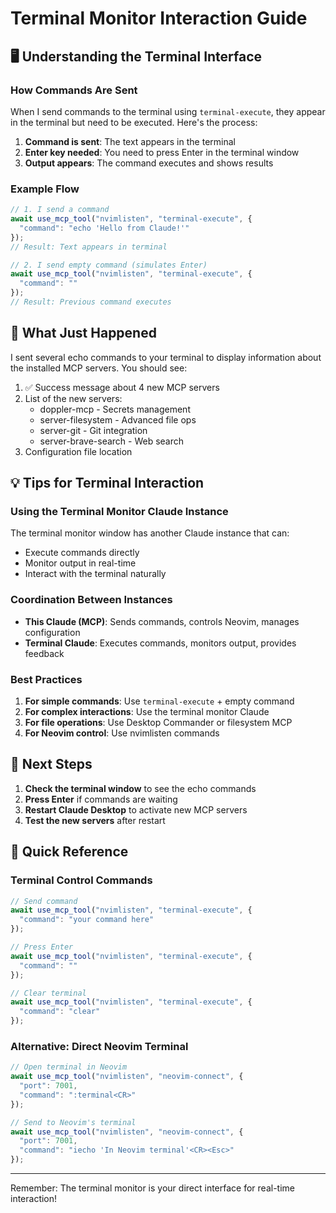# Terminal Monitor Interaction Guide

## 🖥️ Understanding the Terminal Interface

### How Commands Are Sent

When I send commands to the terminal using `terminal-execute`, they appear in the terminal but need to be executed. Here's the process:

1. **Command is sent**: The text appears in the terminal
2. **Enter key needed**: You need to press Enter in the terminal window
3. **Output appears**: The command executes and shows results

### Example Flow

```javascript
// 1. I send a command
await use_mcp_tool("nvimlisten", "terminal-execute", {
  "command": "echo 'Hello from Claude!'"
});
// Result: Text appears in terminal

// 2. I send empty command (simulates Enter)
await use_mcp_tool("nvimlisten", "terminal-execute", {
  "command": ""
});
// Result: Previous command executes
```

## 🎯 What Just Happened

I sent several echo commands to your terminal to display information about the installed MCP servers. You should see:

1. ✅ Success message about 4 new MCP servers
2. List of the new servers:
   - doppler-mcp - Secrets management
   - server-filesystem - Advanced file ops
   - server-git - Git integration  
   - server-brave-search - Web search
3. Configuration file location

## 💡 Tips for Terminal Interaction

### Using the Terminal Monitor Claude Instance

The terminal monitor window has another Claude instance that can:
- Execute commands directly
- Monitor output in real-time
- Interact with the terminal naturally

### Coordination Between Instances

- **This Claude (MCP)**: Sends commands, controls Neovim, manages configuration
- **Terminal Claude**: Executes commands, monitors output, provides feedback

### Best Practices

1. **For simple commands**: Use `terminal-execute` + empty command
2. **For complex interactions**: Use the terminal monitor Claude
3. **For file operations**: Use Desktop Commander or filesystem MCP
4. **For Neovim control**: Use nvimlisten commands

## 🔄 Next Steps

1. **Check the terminal window** to see the echo commands
2. **Press Enter** if commands are waiting
3. **Restart Claude Desktop** to activate new MCP servers
4. **Test the new servers** after restart

## 📝 Quick Reference

### Terminal Control Commands
```javascript
// Send command
await use_mcp_tool("nvimlisten", "terminal-execute", {
  "command": "your command here"
});

// Press Enter
await use_mcp_tool("nvimlisten", "terminal-execute", {
  "command": ""
});

// Clear terminal
await use_mcp_tool("nvimlisten", "terminal-execute", {
  "command": "clear"
});
```

### Alternative: Direct Neovim Terminal
```javascript
// Open terminal in Neovim
await use_mcp_tool("nvimlisten", "neovim-connect", {
  "port": 7001,
  "command": ":terminal<CR>"
});

// Send to Neovim's terminal
await use_mcp_tool("nvimlisten", "neovim-connect", {
  "port": 7001,
  "command": "iecho 'In Neovim terminal'<CR><Esc>"
});
```

---

Remember: The terminal monitor is your direct interface for real-time interaction!